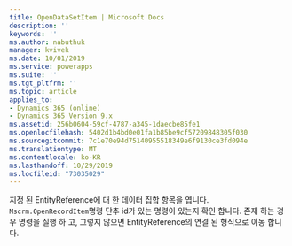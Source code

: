 ```yaml
---
title: OpenDataSetItem | Microsoft Docs
description: ''
keywords: ''
ms.author: nabuthuk
manager: kvivek
ms.date: 10/01/2019
ms.service: powerapps
ms.suite: ''
ms.tgt_pltfrm: ''
ms.topic: article
applies_to:
- Dynamics 365 (online)
- Dynamics 365 Version 9.x
ms.assetid: 256b0604-59cf-4787-a345-1daecbe85fe1
ms.openlocfilehash: 5402d1b4bd0e01fa1b85be9cf57209848305f030
ms.sourcegitcommit: 7c1e70e94d75140955518349e6f9130ce3fd094e
ms.translationtype: MT
ms.contentlocale: ko-KR
ms.lasthandoff: 10/29/2019
ms.locfileid: "73035029"
---
```

지정 된 EntityReference에 대 한 데이터 집합 항목을 엽니다. `Mscrm.OpenRecordItem`명령 단추 id가 있는 명령이 있는지 확인 합니다. 존재 하는 경우 명령을 실행 하 고, 그렇지 않으면 EntityReference의 연결 된 형식으로 이동 합니다.
